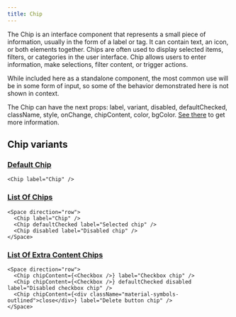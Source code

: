 ```yaml
---
title: Chip
---
```


The Сhip is an interface component that represents a small piece of information, usually in the form of a label or tag. It can contain text, an icon, or both elements together. Chips are often used to display selected items, filters, or categories in the user interface. Chip allows users to enter information, make selections, filter content, or trigger actions.

While included here as a standalone component, the most common use will be in some form of input, so some of the behavior demonstrated here is not shown in context.

The Chip can have the next props: label, variant, disabled, defaultChecked, className, style, onChange, chipContent, color, bgColor. [See there](/storybook/?path=/docs/core-chip--docs) to get more information.

## Chip variants

### [Default Chip](/storybook/?path=/story/core-chip--default-chip)

```tsx
<Chip label="Chip" />
```

### [List Of Chips](/storybook/?path=/story/core-chip--list-of-chips)

```tsx
<Space direction="row">
  <Chip label="Chip" />
  <Chip defaultChecked label="Selected chip" />
  <Chip disabled label="Disabled chip" />
</Space>
```

### [List Of Extra Content Chips](/storybook/?path=/story/core-chip--list-of-extra-content-chips)

```tsx
<Space direction="row">
  <Chip chipContent={<Checkbox />} label="Сheckbox chip" />
  <Chip chipContent={<Checkbox />} defaultChecked disabled label="Disabled checkbox chip" />
  <Chip chipContent={<div className="material-symbols-outlined">close</div>} label="Delete button chip" />
</Space>
```
